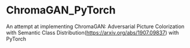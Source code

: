 # ChromaGAN_PyTorch
An attempt at implementing ChromaGAN: Adversarial Picture Colorization with Semantic Class Distribution(https://arxiv.org/abs/1907.09837) with PyTorch

